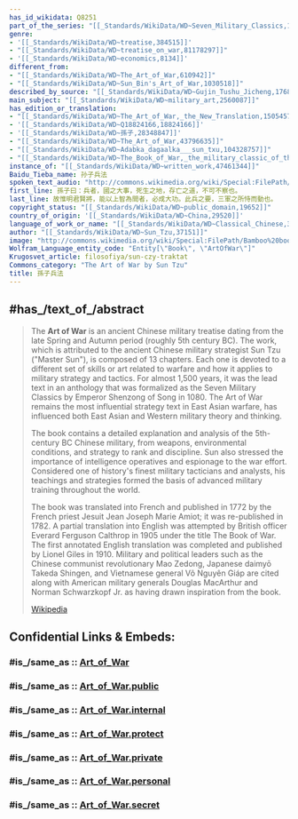 ```yaml
---
has_id_wikidata: Q8251
part_of_the_series: "[[_Standards/WikiData/WD~Seven_Military_Classics,117229]]"
genre:
- '[[_Standards/WikiData/WD~treatise,384515]]'
- "[[_Standards/WikiData/WD~treatise_on_war,81178297]]"
- '[[_Standards/WikiData/WD~economics,8134]]'
different_from:
- "[[_Standards/WikiData/WD~The_Art_of_War,610942]]"
- "[[_Standards/WikiData/WD~Sun_Bin's_Art_of_War,1030518]]"
described_by_source: "[[_Standards/WikiData/WD~Gujin_Tushu_Jicheng,1768721]]"
main_subject: "[[_Standards/WikiData/WD~military_art,2560087]]"
has_edition_or_translation:
- "[[_Standards/WikiData/WD~The_Art_of_War,_the_New_Translation,15054571]]"
- '[[_Standards/WikiData/WD~Q18824166,18824166]]'
- '[[_Standards/WikiData/WD~孫子,28348847]]'
- "[[_Standards/WikiData/WD~The_Art_of_War,43796635]]"
- "[[_Standards/WikiData/WD~Adabka_dagaalka___sun_txu,104328757]]"
- "[[_Standards/WikiData/WD~The_Book_of_War,_the_military_classic_of_the_Far_East,110580101]]"
instance_of: "[[_Standards/WikiData/WD~written_work,47461344]]"
Baidu_Tieba_name: 孙子兵法
spoken_text_audio: "http://commons.wikimedia.org/wiki/Special:FilePath/Hy-%D5%8A%D5%A1%D5%BF%D5%A5%D6%80%D5%A1%D5%A6%D5%B4%D5%AB%20%D5%A1%D6%80%D5%BE%D5%A5%D5%BD%D5%BF%D5%A8%20%28The%20Art%20of%20War%29.ogg"
first_line: 孫子曰：兵者，國之大事，死生之地，存亡之道，不可不察也。
last_line: 故惟明君賢將，能以上智為間者，必成大功。此兵之要，三軍之所恃而動也。
copyright_status: "[[_Standards/WikiData/WD~public_domain,19652]]"
country_of_origin: '[[_Standards/WikiData/WD~China,29520]]'
language_of_work_or_name: "[[_Standards/WikiData/WD~Classical_Chinese,37041]]"
author: "[[_Standards/WikiData/WD~Sun_Tzu,37151]]"
image: "http://commons.wikimedia.org/wiki/Special:FilePath/Bamboo%20book%20-%20closed%20-%20UCR.jpg"
Wolfram_Language_entity_code: "Entity[\"Book\", \"ArtOfWar\"]"
Krugosvet_article: filosofiya/sun-czy-traktat
Commons_category: "The Art of War by Sun Tzu"
title: 孫子兵法
---
```


## #has_/text_of_/abstract 

> The **Art of War** is an ancient Chinese military treatise dating from the late Spring and Autumn period (roughly 5th century BC). The work, which is attributed to the ancient Chinese military strategist Sun Tzu ("Master Sun"), is composed of 13 chapters. Each one is devoted to a different set of skills or art related to warfare and how it applies to military strategy and tactics. For almost 1,500 years, it was the lead text in an anthology that was formalized as the Seven Military Classics by Emperor Shenzong of Song in 1080. The Art of War remains the most influential strategy text in East Asian warfare, has influenced both East Asian and Western military theory and thinking.
>
> The book contains a detailed explanation and analysis of the 5th-century BC Chinese military, from weapons, environmental conditions, and strategy to rank and discipline. Sun also stressed the importance of intelligence operatives and espionage to the war effort. Considered one of history's finest military tacticians and analysts, his teachings and strategies formed the basis of advanced military training throughout the world.
>
> The book was translated into French and published in 1772 by the French priest Jesuit Jean Joseph Marie Amiot; it was re-published in 1782. A partial translation into English was attempted by British officer Everard Ferguson Calthrop in 1905 under the title The Book of War. The first annotated English translation was completed and published by Lionel Giles in 1910. Military and political leaders such as the Chinese communist revolutionary Mao Zedong, Japanese daimyō Takeda Shingen, and Vietnamese general Võ Nguyên Giáp are cited along with American military generals Douglas MacArthur and Norman Schwarzkopf Jr. as having drawn inspiration from the book.
>
> [Wikipedia](https://en.wikipedia.org/wiki/The%20Art%20of%20War) 


## Confidential Links & Embeds: 

### #is_/same_as :: [Art_of_War](/_Standards/Society/Communication/Art/Literature/Literary_Works/Art_of_War.md) 

### #is_/same_as :: [Art_of_War.public](/_public/Society/Communication/Art/Literature/Literary_Works/Art_of_War.public.md) 

### #is_/same_as :: [Art_of_War.internal](/_internal/Society/Communication/Art/Literature/Literary_Works/Art_of_War.internal.md) 

### #is_/same_as :: [Art_of_War.protect](/_protect/Society/Communication/Art/Literature/Literary_Works/Art_of_War.protect.md) 

### #is_/same_as :: [Art_of_War.private](/_private/Society/Communication/Art/Literature/Literary_Works/Art_of_War.private.md) 

### #is_/same_as :: [Art_of_War.personal](/_personal/Society/Communication/Art/Literature/Literary_Works/Art_of_War.personal.md) 

### #is_/same_as :: [Art_of_War.secret](/_secret/Society/Communication/Art/Literature/Literary_Works/Art_of_War.secret.md)

